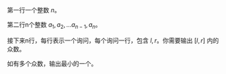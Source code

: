 第一行一个整数 $n$。

第二行n个整数 $a_1, a_2, \dots a_{n-1}, a_n$。

接下来n行，每行表示一个询问，每个询问一行，包含 $l,r$。你需要输出 $[l,r]$ 内的众数。

如有多个众数，输出最小的一个。